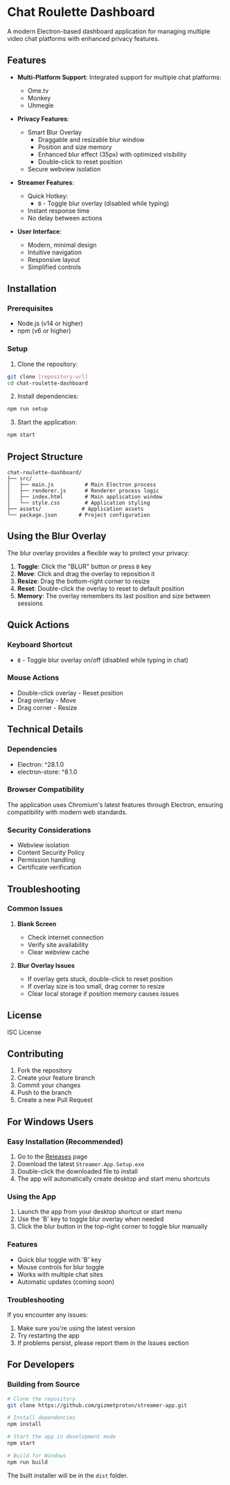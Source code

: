 # Chat Roulette Dashboard

A modern Electron-based dashboard application for managing multiple video chat platforms with enhanced privacy features.

## Features

- **Multi-Platform Support**: Integrated support for multiple chat platforms:
  - Ome.tv
  - Monkey
  - Uhmegle

- **Privacy Features**:
  - Smart Blur Overlay
    - Draggable and resizable blur window
    - Position and size memory
    - Enhanced blur effect (35px) with optimized visibility
    - Double-click to reset position
  - Secure webview isolation

- **Streamer Features**:
  - Quick Hotkey:
    - `B` - Toggle blur overlay (disabled while typing)
  - Instant response time
  - No delay between actions

- **User Interface**:
  - Modern, minimal design
  - Intuitive navigation
  - Responsive layout
  - Simplified controls

## Installation

### Prerequisites
- Node.js (v14 or higher)
- npm (v6 or higher)

### Setup
1. Clone the repository:
```bash
git clone [repository-url]
cd chat-roulette-dashboard
```

2. Install dependencies:
```bash
npm run setup
```

3. Start the application:
```bash
npm start
```

## Project Structure

```
chat-roulette-dashboard/
├── src/
│   ├── main.js          # Main Electron process
│   ├── renderer.js      # Renderer process logic
│   ├── index.html       # Main application window
│   └── style.css        # Application styling
├── assets/             # Application assets
└── package.json       # Project configuration
```

## Using the Blur Overlay

The blur overlay provides a flexible way to protect your privacy:

1. **Toggle**: Click the "BLUR" button or press `B` key
2. **Move**: Click and drag the overlay to reposition it
3. **Resize**: Drag the bottom-right corner to resize
4. **Reset**: Double-click the overlay to reset to default position
5. **Memory**: The overlay remembers its last position and size between sessions

## Quick Actions

### Keyboard Shortcut
- `B` - Toggle blur overlay on/off (disabled while typing in chat)

### Mouse Actions
- Double-click overlay - Reset position
- Drag overlay - Move
- Drag corner - Resize

## Technical Details

### Dependencies
- Electron: ^28.1.0
- electron-store: ^8.1.0

### Browser Compatibility
The application uses Chromium's latest features through Electron, ensuring compatibility with modern web standards.

### Security Considerations
- Webview isolation
- Content Security Policy
- Permission handling
- Certificate verification

## Troubleshooting

### Common Issues

1. **Blank Screen**
   - Check internet connection
   - Verify site availability
   - Clear webview cache

2. **Blur Overlay Issues**
   - If overlay gets stuck, double-click to reset position
   - If overlay size is too small, drag corner to resize
   - Clear local storage if position memory causes issues

## License

ISC License

## Contributing

1. Fork the repository
2. Create your feature branch
3. Commit your changes
4. Push to the branch
5. Create a new Pull Request

## For Windows Users

### Easy Installation (Recommended)

1. Go to the [Releases](https://github.com/gizmetproton/streamer-app/releases) page
2. Download the latest `Streamer.App.Setup.exe`
3. Double-click the downloaded file to install
4. The app will automatically create desktop and start menu shortcuts

### Using the App

1. Launch the app from your desktop shortcut or start menu
2. Use the 'B' key to toggle blur overlay when needed
3. Click the blur button in the top-right corner to toggle blur manually

### Features

- Quick blur toggle with 'B' key
- Mouse controls for blur toggle
- Works with multiple chat sites
- Automatic updates (coming soon)

### Troubleshooting

If you encounter any issues:
1. Make sure you're using the latest version
2. Try restarting the app
3. If problems persist, please report them in the Issues section

## For Developers

### Building from Source

```bash
# Clone the repository
git clone https://github.com/gizmetproton/streamer-app.git

# Install dependencies
npm install

# Start the app in development mode
npm start

# Build for Windows
npm run build
```

The built installer will be in the `dist` folder. 